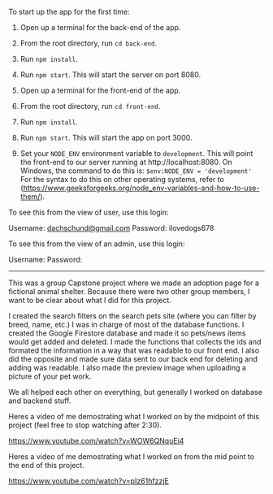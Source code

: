 To start up the app for the first time:

1. Open up a terminal for the back-end of the app.
2. From the root directory, run `cd back-end`.
3. Run `npm install`.
4. Run `npm start`. This will start the server on port 8080.

5. Open up a terminal for the front-end of the app.
6. From the root directory, run `cd front-end`.
7. Run `npm install`.
8. Run `npm start`. This will start the app on port 3000.

9. Set your `NODE_ENV` environment variable to `development`. This will point the front-end to our server running at http://localhost:8080. On Windows, the command to do this is:
`$env:NODE_ENV = 'development'`
For the syntax to do this on other operating systems, refer to (https://www.geeksforgeeks.org/node_env-variables-and-how-to-use-them/).

To see this from the view of user, use this login:

Username: dachschund@gmail.com
Password: ilovedogs678

To see this from the view of an admin, use this login:

Username:
Password:

_______________________________________________________________________________________________________

This was a group Capstone project where we made an adoption page for a fictional animal shelter. Because there were two other group members, I want to
be clear about what I did for this project.

I created the search filters on the search pets site (where you can filter by breed, name, etc.)
I was in charge of most of the database functions. I created the Google Firestore database and made it so pets/news items would get added and deleted.
I made the functions that collects the ids and formated the information in a way that was readable to our front end. I also did the opposite and made
sure data sent to our back end for deleting and adding was readable.
I also made the preview image when uploading a picture of your pet work.

We all helped each other on everything, but generally I worked on database and backend stuff.

Heres a video of me demostrating what I worked on by the midpoint of this project (feel free to stop watching after 2:30).

https://www.youtube.com/watch?v=WOW6QNquEi4

Heres a video of me demostrating what I worked on from the mid point to the end of this project.

https://www.youtube.com/watch?v=pIz61hfzzjE